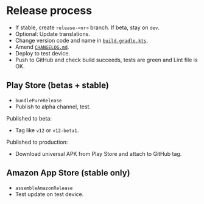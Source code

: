 # Release process

- If stable, create `release-<nr>` branch. If beta, stay on `dev`.
- Optional: Update translations.
- Change version code and name in [`build.gradle.kts`](/build.gradle.kts).
- Amend [`CHANGELOG.md`](/CHANGELOG.md).
- Deploy to test device.
- Push to GitHub and check build succeeds, tests are green and Lint file is OK.


## Play Store (betas + stable)

- `bundlePureRelease`
- Publish to alpha channel, test.

Published to beta:
- Tag like `v12` or `v12-beta1`.

Published to production:
- Download universal APK from Play Store and attach to GitHub tag.


## Amazon App Store (stable only)

- `assembleAmazonRelease`
- Test update on test device.
